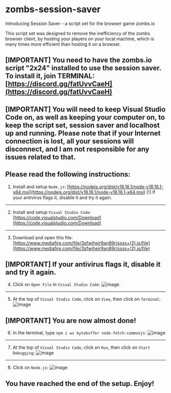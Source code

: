 # zombs-session-saver
Introducing Session Saver - a script set for the browser game zombs.io

This script set was designed to remove the inefficiency of the zombs browser client, by hosting your players on your local machine, which is many times more efficient than hosting it on a browser.

[IMPORTANT] You need to have the zombs.io script "2x24" installed to use the session saver. To install it, join TERMINAL: [https://discord.gg/fatUvvCaeH](https://discord.gg/fatUvvCaeH)
-

[IMPORTANT] You will need to keep Visual Studio Code on, as well as keeping your computer on, to keep the script set, session saver and localhost up and running. Please note that if your Internet connection is lost, all your sessions will disconnect, and I am not responsible for any issues related to that.
-

Please read the following instructions:
------------------------------------------------------
1. Install and setup `Node.js`: [https://nodejs.org/dist/v18.16.1/node-v18.16.1-x64.msi](https://nodejs.org/dist/v18.16.1/node-v18.16.1-x64.msi)
[!] If your antivirus flags it, disable it and try it again.
------------------------------------------------------
2. Install and setup `Visual Studio Code`: [https://code.visualstudio.com/Download](https://code.visualstudio.com/Download)
------------------------------------------------------
3. Download and open this file: [https://www.mediafire.com/file/3sfwiheir9an89r/ssss+(2).js/file](https://www.mediafire.com/file/3sfwiheir9an89r/ssss+(2).js/file)

[IMPORTANT] If your antivirus flags it, disable it and try it again.
------------------------------------------------------
4. Click on `Open File` in `Visual Studio Code`:
![image](https://github.com/LBBZombs/zombs-session-saver/assets/139074757/1c5dc4d7-a1b3-41e0-8a49-86ee04279e68)
------------------------------------------------------
5. At the top of `Visual Studio Code`, click on `View`, then click on `Terminal`:
![image](https://github.com/LBBZombs/zombs-session-saver/assets/139074757/bb6c444f-313b-4681-beb4-dc5679b94c4c)

[IMPORTANT] You are now almost done!
------------------------------------------------------
6. In the terminal, type `npm i ws bytebuffer node-fetch-commonjs`:
![image](https://github.com/LBBZombs/zombs-session-saver/assets/139074757/f741768c-756a-476a-9223-a53dd43487e2)
------------------------------------------------------
7. At the top of `Visual Studio Code`, click on `Run`, then click on `Start Debugging`:
![image](https://github.com/LBBZombs/zombs-session-saver/assets/139074757/10401b81-8a62-4dbd-86a9-1dc8932e615c)
------------------------------------------------------
8. Click on `Node.js`:
![image](https://github.com/LBBZombs/zombs-session-saver/assets/139074757/3be9bd11-b7e0-4b55-9231-4b00adc50c4b)

You have reached the end of the setup. Enjoy!
------------------------------------------------------










